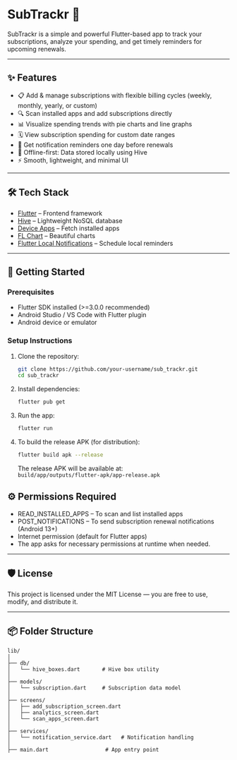 # SubTrackr 📱

SubTrackr is a simple and powerful Flutter-based app to track your subscriptions, analyze your spending, and get timely reminders for upcoming renewals.

---

## ✨ Features

- 📋 Add & manage subscriptions with flexible billing cycles (weekly, monthly, yearly, or custom)
- 🔍 Scan installed apps and add subscriptions directly
- 📊 Visualize spending trends with pie charts and line graphs
- 🗓 View subscription spending for custom date ranges
- 🔔 Get notification reminders one day before renewals
- 💾 Offline-first: Data stored locally using Hive
- ⚡ Smooth, lightweight, and minimal UI

---

## 🛠 Tech Stack

- [Flutter](https://flutter.dev/) – Frontend framework
- [Hive](https://docs.hivedb.dev/) – Lightweight NoSQL database
- [Device Apps](https://pub.dev/packages/device_apps) – Fetch installed apps
- [FL Chart](https://pub.dev/packages/fl_chart) – Beautiful charts
- [Flutter Local Notifications](https://pub.dev/packages/flutter_local_notifications) – Schedule local reminders

---

## 🚀 Getting Started

### Prerequisites

- Flutter SDK installed (>=3.0.0 recommended)
- Android Studio / VS Code with Flutter plugin
- Android device or emulator

### Setup Instructions

1. Clone the repository:

    ```bash
    git clone https://github.com/your-username/sub_trackr.git
    cd sub_trackr
    ```

2. Install dependencies:

    ```bash
    flutter pub get
    ```

3. Run the app:

    ```bash
    flutter run
    ```

4. To build the release APK (for distribution):

    ```bash
    flutter build apk --release
    ```

   The release APK will be available at:  
   `build/app/outputs/flutter-apk/app-release.apk`

## ⚙️ Permissions Required

- READ_INSTALLED_APPS – To scan and list installed apps
- POST_NOTIFICATIONS – To send subscription renewal notifications (Android 13+)
- Internet permission (default for Flutter apps)
- The app asks for necessary permissions at runtime when needed.

---

## 🛡 License

This project is licensed under the MIT License — you are free to use, modify, and distribute it.

---

## 📦 Folder Structure

```plaintext
lib/
│
├── db/
│   └── hive_boxes.dart       # Hive box utility
│
├── models/
│   └── subscription.dart     # Subscription data model
│
├── screens/
│   ├── add_subscription_screen.dart
│   ├── analytics_screen.dart
│   └── scan_apps_screen.dart
│
├── services/
│   └── notification_service.dart   # Notification handling
│
├── main.dart                  # App entry point
```
